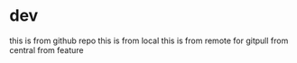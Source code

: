 # dev
this is from github repo
this is from local
this is from remote 
for gitpull from central
from feature 

